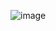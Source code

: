 ![image](https://github.com/Handruel/Practica-6a-Despliegue-de-servidor-web-apache-con-Vagrant/assets/145388932/86d2d61a-478d-4ee5-8959-3961884651c1)
